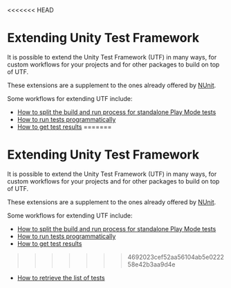 <<<<<<< HEAD
# Extending Unity Test Framework
It is possible to extend the Unity Test Framework (UTF) in many ways, for custom workflows for your projects and for other packages to build on top of UTF.

These extensions are a supplement to the ones already offered by [NUnit](https://github.com/nunit/docs/wiki/Framework-Extensibility).

Some workflows for extending UTF include:
* [How to split the build and run process for standalone Play Mode tests](./reference-attribute-testplayerbuildmodifier.md#split-build-and-run-for-player-mode-tests)
* [How to run tests programmatically](./extension-run-tests.md)
* [How to get test results](./extension-get-test-results.md)
=======
# Extending Unity Test Framework
It is possible to extend the Unity Test Framework (UTF) in many ways, for custom workflows for your projects and for other packages to build on top of UTF.

These extensions are a supplement to the ones already offered by [NUnit](https://github.com/nunit/docs/wiki/Framework-Extensibility).

Some workflows for extending UTF include:
* [How to split the build and run process for standalone Play Mode tests](./reference-attribute-testplayerbuildmodifier.md#split-build-and-run-for-player-mode-tests)
* [How to run tests programmatically](./extension-run-tests.md)
* [How to get test results](./extension-get-test-results.md)
>>>>>>> 4692023cef52aa56104ab5e022258e42b3aa9d4e
* [How to retrieve the list of tests](./extension-retrieve-test-list.md) 